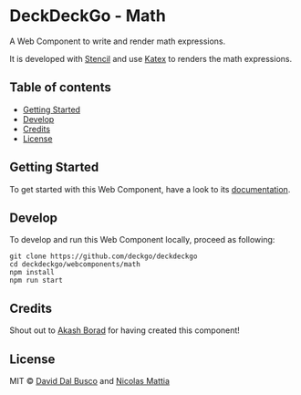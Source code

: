 # DeckDeckGo - Math

A Web Component to write and render math expressions.

It is developed with [Stencil](https://stenciljs.com) and use [Katex](https://katex.org/) to renders the math expressions.

## Table of contents

- [Getting Started](#getting-started)
- [Develop](#develop)
- [Credits](#credits)
- [License](#license)

## Getting Started

To get started with this Web Component, have a look to its [documentation](https://docs.deckdeckgo.com/components/math).

## Develop

To develop and run this Web Component locally, proceed as following:

```
git clone https://github.com/deckgo/deckdeckgo
cd deckdeckgo/webcomponents/math
npm install
npm run start
```

## Credits

Shout out to [Akash Borad](https://twitter.com/BoradAkash) for having created this component!

## License

MIT © [David Dal Busco](mailto:david.dalbusco@outlook.com) and [Nicolas Mattia](mailto:nicolas@nmattia.com)

[deckdeckgo]: https://deckdeckgo.com
